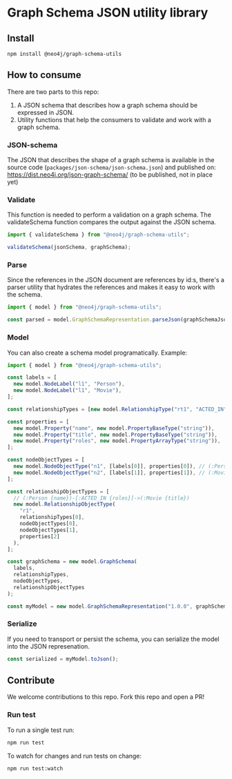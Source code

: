 # Graph Schema JSON utility library

## Install

```
npm install @neo4j/graph-schema-utils
```

## How to consume

There are two parts to this repo:

1. A JSON schema that describes how a graph schema should be expressed in JSON.
2. Utility functions that help the consumers to validate and work with a graph schema.

### JSON-schema

The JSON that describes the shape of a graph schema is available in the source code (`packages/json-schema/json-schema.json`) and published on: https://dist.neo4j.org/json-graph-schema/ (to be published, not in place yet)

### Validate

This function is needed to perform a validation on a graph schema. The validateSchema function compares the output against the JSON schema.

```js
import { validateSchema } from "@neo4j/graph-schema-utils";

validateSchema(jsonSchema, graphSchema);
```

### Parse

Since the references in the JSON document are references by id:s, there's a parser utility that hydrates the references and makes it easy to work with the schema.

```js
import { model } from "@neo4j/graph-schema-utils";

const parsed = model.GraphSchemaRepresentation.parseJson(graphSchemaJsonString);
```

### Model

You can also create a schema model programatically.
Example:

```js
import { model } from "@neo4j/graph-schema-utils";

const labels = [
  new model.NodeLabel("l1", "Person"),
  new model.NodeLabel("l1", "Movie"),
];

const relationshipTypes = [new model.RelationshipType("rt1", "ACTED_IN")];

const properties = [
  new model.Property("name", new model.PropertyBaseType("string")),
  new model.Property("title", new model.PropertyBaseType("string")),
  new model.Property("roles", new model.PropertyArrayType("string")),
];

const nodeObjectTypes = [
  new model.NodeObjectType("n1", [labels[0]], properties[0]), // (:Person {name}) node type
  new model.NodeObjectType("n2", [labels[1]], properties[1]), // (:Movie {title}) node type
];

const relationshipObjectTypes = [
  // (:Person {name})-[:ACTED_IN {roles}]->(:Movie {title})
  new model.RelationshipObjectType(
    "r1",
    relationshipTypes[0],
    nodeObjectTypes[0],
    nodeObjectTypes[1],
    properties[2]
  ),
];

const graphSchema = new model.GraphSchema(
  labels,
  relationshipTypes,
  nodeObjectTypes,
  relationshipObjectTypes
);

const myModel = new model.GraphSchemaRepresentation("1.0.0", graphSchema);
```

### Serialize

If you need to transport or persist the schema, you can serialize the model into the JSON represenation.

```js
const serialized = myModel.toJson();
```

## Contribute

We welcome contributions to this repo. Fork this repo and open a PR!

### Run test

To run a single test run:

```bash
npm run test
```

To watch for changes and run tests on change:

```bash
npm run test:watch
```
